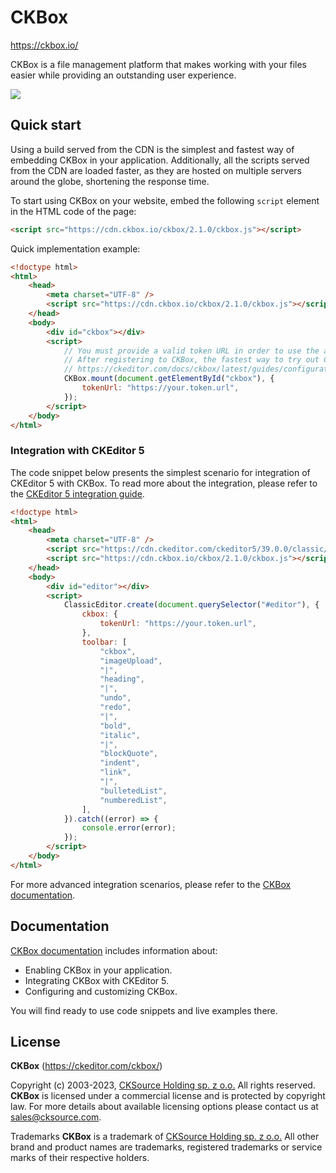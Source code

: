 # CKBox

https://ckbox.io/

CKBox is a file management platform that makes working with your files easier while providing an outstanding user experience.

![](https://github-production-user-asset-6210df.s3.amazonaws.com/12546548/263761910-fd39039c-adad-4e54-a125-20578507c15f.png)

## Quick start

Using a build served from the CDN is the simplest and fastest way of embedding CKBox in your application. Additionally, all the scripts served from the CDN are loaded faster, as they are hosted on multiple servers around the globe, shortening the response time.

To start using CKBox on your website, embed the following `script` element in the HTML code of the page:

```html
<script src="https://cdn.ckbox.io/ckbox/2.1.0/ckbox.js"></script>
```

Quick implementation example:

```html
<!doctype html>
<html>
	<head>
		<meta charset="UTF-8" />
		<script src="https://cdn.ckbox.io/ckbox/2.1.0/ckbox.js"></script>
	</head>
	<body>
		<div id="ckbox"></div>
		<script>
			// You must provide a valid token URL in order to use the application
			// After registering to CKBox, the fastest way to try out CKBox is to use the development token endpoint:
			// https://ckeditor.com/docs/ckbox/latest/guides/configuration/authentication.html#token-endpoint
			CKBox.mount(document.getElementById("ckbox"), {
				tokenUrl: "https://your.token.url",
			});
		</script>
	</body>
</html>
```

### Integration with CKEditor 5

The code snippet below presents the simplest scenario for integration of CKEditor 5 with CKBox. To read more about the integration, please refer to the [CKEditor 5 integration guide](https://ckeditor.com/docs/ckbox/latest/guides/configuration/ckeditor-integration.html).

```html
<!doctype html>
<html>
	<head>
		<meta charset="UTF-8" />
		<script src="https://cdn.ckeditor.com/ckeditor5/39.0.0/classic/ckeditor.js"></script>
		<script src="https://cdn.ckbox.io/ckbox/2.1.0/ckbox.js"></script>
	</head>
	<body>
		<div id="editor"></div>
		<script>
			ClassicEditor.create(document.querySelector("#editor"), {
				ckbox: {
					tokenUrl: "https://your.token.url",
				},
				toolbar: [
					"ckbox",
					"imageUpload",
					"|",
					"heading",
					"|",
					"undo",
					"redo",
					"|",
					"bold",
					"italic",
					"|",
					"blockQuote",
					"indent",
					"link",
					"|",
					"bulletedList",
					"numberedList",
				],
			}).catch((error) => {
				console.error(error);
			});
		</script>
	</body>
</html>
```

For more advanced integration scenarios, please refer to the [CKBox documentation](https://ckeditor.com/docs/ckbox/latest/guides/index.html).

## Documentation

[CKBox documentation](https://ckeditor.com/docs/ckbox/latest/guides/index.html) includes information about:

-   Enabling CKBox in your application.
-   Integrating CKBox with CKEditor 5.
-   Configuring and customizing CKBox.

You will find ready to use code snippets and live examples there.

## License

**CKBox** (https://ckeditor.com/ckbox/)

Copyright (c) 2003-2023, [CKSource Holding sp. z o.o.](https://cksource.com/) All rights reserved.
**CKBox** is licensed under a commercial license and is protected by copyright law. For more details about available licensing options please contact us at [sales@cksource.com](mailto:sales@cksource.com).

Trademarks
**CKBox** is a trademark of [CKSource Holding sp. z o.o.](https://cksource.com/) All other brand and product names are trademarks, registered trademarks or service marks of their respective holders.
